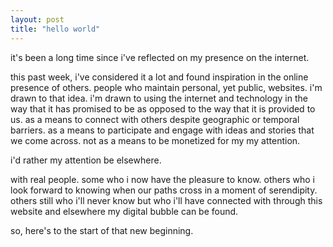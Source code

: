 ```yaml
---
layout: post
title: "hello world"
---
```

it's been a long time since i've reflected on my presence on the internet.

this past week, i've considered it a lot and found inspiration in the online presence of others. people who maintain personal, yet public, websites. i'm drawn to that idea. i'm drawn to using the internet and technology in the way that it has promised to be as opposed to the way that it is provided to us. as a means to connect with others despite geographic or temporal barriers. as a means to participate and engage with ideas and stories that we come across. not as a means to be monetized for my my attention.

i'd rather my attention be elsewhere.

with real people. some who i now have the pleasure to know. others who i look forward to knowing when our paths cross in a moment of serendipity. others still who i'll never know but who i'll have connected with through this website and elsewhere my digital bubble can be found.

so, here's to the start of that new beginning.